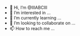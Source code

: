 - 👋 Hi, I’m @IIIABCIII
- 👀 I’m interested in ...
- 🌱 I’m currently learning ...
- 💞️ I’m looking to collaborate on ...
- 📫 How to reach me ...

<!---
IIIABCIII/IIIABCIII is a ✨ special ✨ repository because its `README.md` (this file) appears on your GitHub profile.
You can click the Preview link to take a look at your changes.
--->
